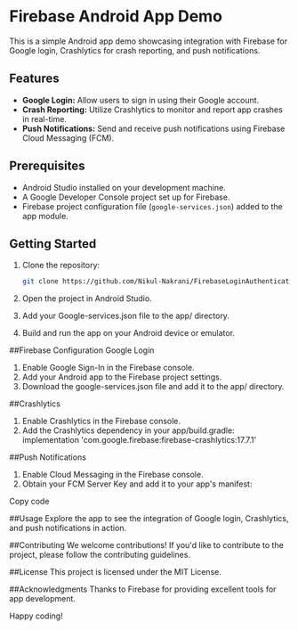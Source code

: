 # Firebase Android App Demo

This is a simple Android app demo showcasing integration with Firebase for Google login, Crashlytics for crash reporting, and push notifications.

## Features

- **Google Login:** Allow users to sign in using their Google account.
- **Crash Reporting:** Utilize Crashlytics to monitor and report app crashes in real-time.
- **Push Notifications:** Send and receive push notifications using Firebase Cloud Messaging (FCM).

## Prerequisites

- Android Studio installed on your development machine.
- A Google Developer Console project set up for Firebase.
- Firebase project configuration file (`google-services.json`) added to the app module.

## Getting Started

1. Clone the repository:

   ```bash
   git clone https://github.com/Nikul-Nakrani/FirebaseLoginAuthentication.git


1. Open the project in Android Studio.
2. Add your Google-services.json file to the app/ directory.
3. Build and run the app on your Android device or emulator.

##Firebase Configuration
Google Login
1. Enable Google Sign-In in the Firebase console.
2. Add your Android app to the Firebase project settings.
3. Download the google-services.json file and add it to the app/ directory.


##Crashlytics
1. Enable Crashlytics in the Firebase console.
2. Add the Crashlytics dependency in your app/build.gradle:
implementation 'com.google.firebase:firebase-crashlytics:17.7.1'


##Push Notifications
1. Enable Cloud Messaging in the Firebase console.
2. Obtain your FCM Server Key and add it to your app's manifest:


Copy code
<application>
    <!-- ... other configurations ... -->
    <meta-data
        android:name="com.google.firebase.messaging.default_notification_channel_id"
        android:value="@string/default_notification_channel_id" />
    <service
        android:name=".MyFirebaseMessagingService"
        android:exported="false">
        <intent-filter>
            <action android:name="com.google.firebase.MESSAGING_EVENT" />
        </intent-filter>
    </service>
</application>


##Usage
Explore the app to see the integration of Google login, Crashlytics, and push notifications in action.

##Contributing
We welcome contributions! If you'd like to contribute to the project, please follow the contributing guidelines.

##License
This project is licensed under the MIT License.


##Acknowledgments
Thanks to Firebase for providing excellent tools for app development.


Happy coding!


